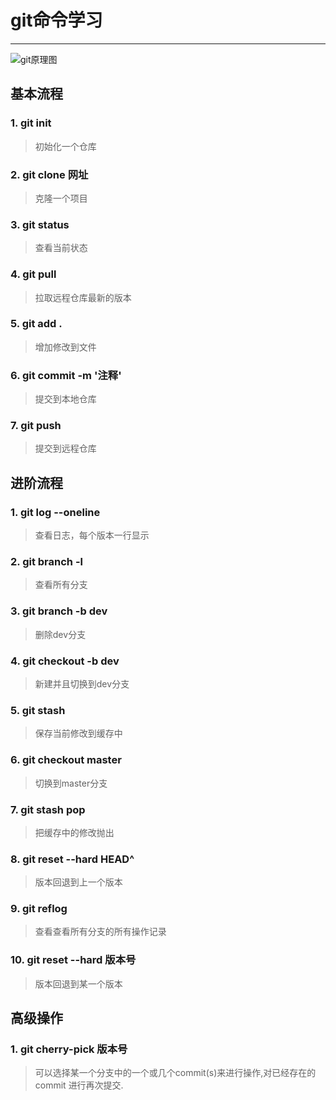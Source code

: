 # git命令学习

---

![git原理图](http://m.qpic.cn/psb?/V11Rhu0F083yyH/fhZMNzaivI.S3LXpJsGewaUKkOmiCiQ9Yl7LA67qGDg!/b/dMAAAAAAAAAA&bo=lARUAZQEVAERCT4!&rf=viewer_4)

## 基本流程
### 1. git init
> 初始化一个仓库

### 2. git clone 网址
> 克隆一个项目

### 3. git status
> 查看当前状态

### 4. git pull
> 拉取远程仓库最新的版本

### 5. git add .
> 增加修改到文件

### 6. git commit -m '注释'
> 提交到本地仓库

### 7. git push
> 提交到远程仓库

## 进阶流程
### 1. git log --oneline
> 查看日志，每个版本一行显示

### 2. git branch -l
> 查看所有分支

### 3. git branch -b  dev
> 删除dev分支

### 4. git checkout -b dev
> 新建并且切换到dev分支

### 5. git stash
> 保存当前修改到缓存中

### 6. git checkout master
> 切换到master分支

### 7. git stash pop
> 把缓存中的修改抛出

### 8. git reset --hard HEAD^ 
> 版本回退到上一个版本

### 9. git reflog
> 查看查看所有分支的所有操作记录

### 10. git reset --hard 版本号
> 版本回退到某一个版本

## 高级操作
### 1. git cherry-pick 版本号
> 可以选择某一个分支中的一个或几个commit(s)来进行操作,对已经存在的commit 进行再次提交.
